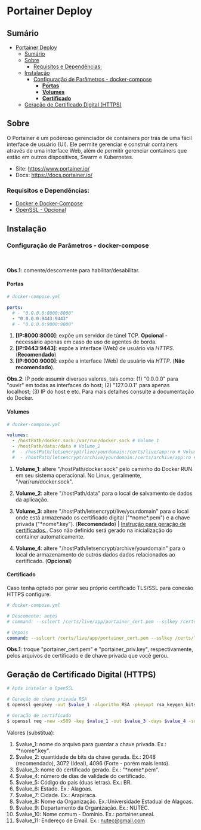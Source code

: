 # Portainer Deploy

## Sumário

- [Portainer Deploy](#portainer-deploy)
  - [Sumário](#sumário)
  - [Sobre](#sobre)
    - [Requisitos e Dependências:](#requisitos-e-dependências)
  - [Instalação](#instalação)
    - [Configuração de Parâmetros - docker-compose](#configuração-de-parâmetros---docker-compose)
      - [**Portas**](#portas)
      - [**Volumes**](#volumes)
      - [**Certificado**](#certificado)
  - [Geração de Certificado Digital (HTTPS)](#geração-de-certificado-digital-https)

## Sobre

O Portainer é um poderoso gerenciador de containers por trás de uma fácil interface de usuário (UI). Ele permite gerenciar e construir containers através de uma interface Web, além de permitir gerenciar containers que estão em outros dispositivos, Swarm e Kubernetes.

- Site: https://www.portainer.io/
- Docs: https://docs.portainer.io/

### Requisitos e Dependências:
- [Docker e Docker-Compose](https://docs.docker.com/)
- [OpenSSL - Opcional](https://www.openssl.org/)
  
## Instalação

### Configuração de Parâmetros - docker-compose
<br>

**Obs.1**: comente/descomente para habilitar/desabilitar.

#### **Portas**

```yml
# docker-compose.yml

ports:
  # - "0.0.0.0:8000:8000" 
  - "0.0.0.0:9443:9443"
  # - "0.0.0.0:9000:9000"
```

1. **[IP:8000:8000]**: expõe um servidor de túnel TCP. **Opcional** - necessário apenas em caso de uso de agentes de borda.
2. **[IP:9443:9443]**: expõe a interface (Web) de usuário via *HTTPS*. (**Recomendado**)
3. **[IP:9000:9000]**: expõe a interface (Web) de usuário via *HTTP*. (**Não recomendado**).

**Obs.2**: IP pode assumir diversos valores, tais como: (1) "0.0.0.0" para "ouvir" em todas as interfaces do host; (2) "127.0.0.1" para apenas localhost; (3) IP do host e etc. Para mais detalhes consulte a documentação do Docker.

#### **Volumes**
```yml
# docker-compose.yml

volumes:
  - /hostPath/docker.sock:/var/run/docker.sock # Volume_1
  - /hostPath/data:/data # Volume_2
  #  - /hostPath/letsencrypt/live/yourdomain:/certs/live/app:ro # Volume_3
  #  - /hostPath/letsencrypt/archive/yourdomain:/certs/archive/app:ro # Volume_4
```
1. **Volume_1**: altere "/hostPath/docker.sock" pelo caminho do Docker RUN em seu sistema operacional. No Linux, geralmente, "/var/run/docker.sock".

2. **Volume_2**: altere "/hostPath/data" para o local de salvamento de dados da aplicação.

3. **Volume_3**: altere "/hostPath/letsencrypt/live/yourdomain" para o local onde está armazenado os certificado digital ("\*nome\*.pem") e a chave privada ("\*nome\*.key"). (**Recomendado**) | [Instrução para geração de certificados.](#geração-de-certificado-digital-https). Caso não definido será gerado na inicialização do container automaticamente.

4. **Volume_4**: altere "/hostPath/letsencrypt/archive/yourdomain" para o local de armazenamento de outros dados dados relacionados ao certificado. (**Opcional**)

#### **Certificado** 

Caso tenha optado por gerar seu próprio certificado TLS/SSL para conexão HTTPS configure:

```yml
# docker-compose.yml

# Descomente: antes
# command: --sslcert /certs/live/app/portainer_cert.pem --sslkey /certs/live/app/portainer_priv.key

# Depois
command: --sslcert /certs/live/app/portainer_cert.pem --sslkey /certs/live/app/portainer_priv.key
```

**Obs.1**: troque "portainer_cert.pem" e "portainer_priv.key", respectivamente, pelos arquivos de certificado e de chave privada que você gerou.

## Geração de Certificado Digital (HTTPS)

```bash
# Após instalar o OpenSSL

# Geração de chave privada RSA
$ openssl genpkey -out $value_1 -algorithm RSA -pkeyopt rsa_keygen_bits:$value_2

# Geração de certificado
$ openssl req -new -x509 -key $value_1 -out $value_3 -days $value_4 -subj="/C=$value_5/ST=$value_6/L=$value_7/O=$value_8/OU=$value_9/CN=$value_10/emailAddress=$value_11"
```
Valores (substitua):
1. \$value_1: nome do arquivo para guardar a chave privada. Ex.: "\*nome\*.key".
2. \$value_2: quantidade de bits da chave gerada. Ex.: 2048 (recomendado), 3072 (Ideal), 4096 (Forte - porém mais lento).
3. \$value_3: nome do certificado gerado. Ex.: "\*nome\*.pem".
4. \$value_4: número de dias de validade do certificado.
5. \$value_5: Código do país (duas letras). Ex.: BR.
6. \$value_6: Estado. Ex.: Alagoas.
7. \$value_7: Cidade. Ex.: Arapiraca.
8. \$value_8: Nome da Organização. Ex.:Universidade Estadual de Alagoas.
9. \$value_9: Departamento da Organização. Ex.: NUTEC.
10. \$value_10: Nome comum - Domínio. Ex.: portainer.uneal.
11. \$value_11: Endereço de Email. Ex.: nutec@gmail.com